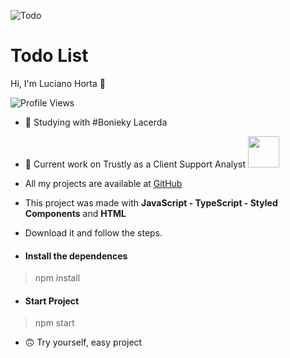 
![Todo](https://user-images.githubusercontent.com/5294488/141661448-90ce5b22-25ca-40fe-b010-b2af35c6c1a5.png)


<h1 align="left">
  Todo List
</h1>
<p align="left"> Hi, I'm Luciano Horta 🖖 </p>
<p> <img src="https://komarev.com/ghpvc/?username=auadmendes&color=yellow" alt="Profile Views" /> </p>

- 🚀 Studying with #Bonieky Lacerda

- 💾 Current work on Trustly as a Client Support Analyst <img width="50px" height="50px" src="https://media-exp1.licdn.com/dms/image/C4E0BAQGwmz09cm5Opg/company-logo_200_200/0/1625227496591?e=1644451200&v=beta&t=eApgSObY9aDtFZ1EdlsJaklJJoasNVEV3aYqsNdZfIw" />
- All my projects are available at [GitHub](https://github.com/auadmendes)


- This project was made with <b>JavaScript - TypeScript - Styled Components</b> and <b>HTML</b>
- Download it and follow the steps.

- <h4> Install the dependences </h4>

> npm install

- <h4> Start Project </h4>

> npm start

- 🙃  Try yourself, easy project
